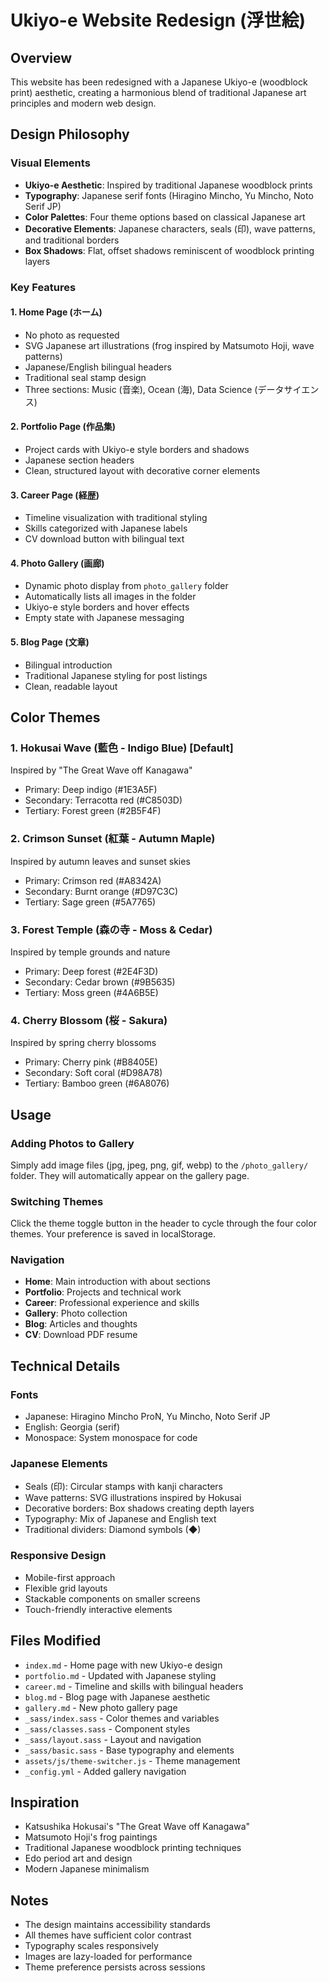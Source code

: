 # Ukiyo-e Website Redesign (浮世絵)

## Overview
This website has been redesigned with a Japanese Ukiyo-e (woodblock print) aesthetic, creating a harmonious blend of traditional Japanese art principles and modern web design.

## Design Philosophy

### Visual Elements
- **Ukiyo-e Aesthetic**: Inspired by traditional Japanese woodblock prints
- **Typography**: Japanese serif fonts (Hiragino Mincho, Yu Mincho, Noto Serif JP)
- **Color Palettes**: Four theme options based on classical Japanese art
- **Decorative Elements**: Japanese characters, seals (印), wave patterns, and traditional borders
- **Box Shadows**: Flat, offset shadows reminiscent of woodblock printing layers

### Key Features

#### 1. Home Page (ホーム)
- No photo as requested
- SVG Japanese art illustrations (frog inspired by Matsumoto Hoji, wave patterns)
- Japanese/English bilingual headers
- Traditional seal stamp design
- Three sections: Music (音楽), Ocean (海), Data Science (データサイエンス)

#### 2. Portfolio Page (作品集)
- Project cards with Ukiyo-e style borders and shadows
- Japanese section headers
- Clean, structured layout with decorative corner elements

#### 3. Career Page (経歴)
- Timeline visualization with traditional styling
- Skills categorized with Japanese labels
- CV download button with bilingual text

#### 4. Photo Gallery (画廊)
- Dynamic photo display from `photo_gallery` folder
- Automatically lists all images in the folder
- Ukiyo-e style borders and hover effects
- Empty state with Japanese messaging

#### 5. Blog Page (文章)
- Bilingual introduction
- Traditional Japanese styling for post listings
- Clean, readable layout

## Color Themes

### 1. Hokusai Wave (藍色 - Indigo Blue) [Default]
Inspired by "The Great Wave off Kanagawa"
- Primary: Deep indigo (#1E3A5F)
- Secondary: Terracotta red (#C8503D)
- Tertiary: Forest green (#2B5F4F)

### 2. Crimson Sunset (紅葉 - Autumn Maple)
Inspired by autumn leaves and sunset skies
- Primary: Crimson red (#A8342A)
- Secondary: Burnt orange (#D97C3C)
- Tertiary: Sage green (#5A7765)

### 3. Forest Temple (森の寺 - Moss & Cedar)
Inspired by temple grounds and nature
- Primary: Deep forest (#2E4F3D)
- Secondary: Cedar brown (#9B5635)
- Tertiary: Moss green (#4A6B5E)

### 4. Cherry Blossom (桜 - Sakura)
Inspired by spring cherry blossoms
- Primary: Cherry pink (#B8405E)
- Secondary: Soft coral (#D98A78)
- Tertiary: Bamboo green (#6A8076)

## Usage

### Adding Photos to Gallery
Simply add image files (jpg, jpeg, png, gif, webp) to the `/photo_gallery/` folder. They will automatically appear on the gallery page.

### Switching Themes
Click the theme toggle button in the header to cycle through the four color themes. Your preference is saved in localStorage.

### Navigation
- **Home**: Main introduction with about sections
- **Portfolio**: Projects and technical work
- **Career**: Professional experience and skills
- **Gallery**: Photo collection
- **Blog**: Articles and thoughts
- **CV**: Download PDF resume

## Technical Details

### Fonts
- Japanese: Hiragino Mincho ProN, Yu Mincho, Noto Serif JP
- English: Georgia (serif)
- Monospace: System monospace for code

### Japanese Elements
- Seals (印): Circular stamps with kanji characters
- Wave patterns: SVG illustrations inspired by Hokusai
- Decorative borders: Box shadows creating depth layers
- Typography: Mix of Japanese and English text
- Traditional dividers: Diamond symbols (◆)

### Responsive Design
- Mobile-first approach
- Flexible grid layouts
- Stackable components on smaller screens
- Touch-friendly interactive elements

## Files Modified
- `index.md` - Home page with new Ukiyo-e design
- `portfolio.md` - Updated with Japanese styling
- `career.md` - Timeline and skills with bilingual headers
- `blog.md` - Blog page with Japanese aesthetic
- `gallery.md` - New photo gallery page
- `_sass/index.sass` - Color themes and variables
- `_sass/classes.sass` - Component styles
- `_sass/layout.sass` - Layout and navigation
- `_sass/basic.sass` - Base typography and elements
- `assets/js/theme-switcher.js` - Theme management
- `_config.yml` - Added gallery navigation

## Inspiration
- Katsushika Hokusai's "The Great Wave off Kanagawa"
- Matsumoto Hoji's frog paintings
- Traditional Japanese woodblock printing techniques
- Edo period art and design
- Modern Japanese minimalism

## Notes
- The design maintains accessibility standards
- All themes have sufficient color contrast
- Typography scales responsively
- Images are lazy-loaded for performance
- Theme preference persists across sessions

